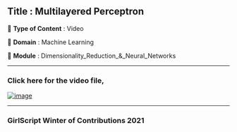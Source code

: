 ## Title : Multilayered Perceptron
🔴 **Type of Content** : Video

🔴 **Domain** : Machine Learning

🔴 **Module** : Dimensionality_Reduction_&_Neural_Networks

*********************************************************************

### Click here for the video file,

[![image](https://user-images.githubusercontent.com/63282184/138603149-ef9842da-ba50-447b-8e42-d84141d0c399.png)](https://drive.google.com/file/d/14cG5U6PYTviQlSTWmBGOnVX2B8UlcRnp/view?usp=sharing)

*********************************************************************

### GirlScript Winter of Contributions 2021
